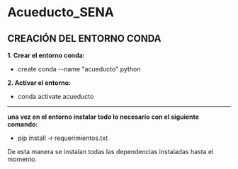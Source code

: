 # Acueducto_SENA

## CREACIÓN DEL ENTORNO CONDA

**1. Crear el entorno conda:**
- create conda --name "acueducto" python
  
**2. Activar el entorno:**
- conda activate acueducto 
---
**una vez en el entorno instalar todo lo necesario con el siguiente comando:**
- pip install -r requerimientos.txt

De esta manera se instalan todas las dependencias instaladas hasta el momento.
